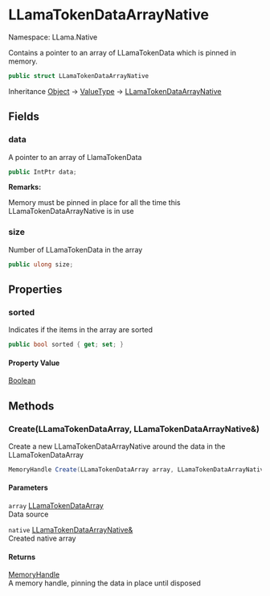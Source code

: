 # LLamaTokenDataArrayNative

Namespace: LLama.Native

Contains a pointer to an array of LLamaTokenData which is pinned in memory.

```csharp
public struct LLamaTokenDataArrayNative
```

Inheritance [Object](https://docs.microsoft.com/en-us/dotnet/api/system.object) → [ValueType](https://docs.microsoft.com/en-us/dotnet/api/system.valuetype) → [LLamaTokenDataArrayNative](./llama.native.llamatokendataarraynative.md)

## Fields

### **data**

A pointer to an array of LlamaTokenData

```csharp
public IntPtr data;
```

**Remarks:**

Memory must be pinned in place for all the time this LLamaTokenDataArrayNative is in use

### **size**

Number of LLamaTokenData in the array

```csharp
public ulong size;
```

## Properties

### **sorted**

Indicates if the items in the array are sorted

```csharp
public bool sorted { get; set; }
```

#### Property Value

[Boolean](https://docs.microsoft.com/en-us/dotnet/api/system.boolean)<br>

## Methods

### **Create(LLamaTokenDataArray, LLamaTokenDataArrayNative&)**

Create a new LLamaTokenDataArrayNative around the data in the LLamaTokenDataArray

```csharp
MemoryHandle Create(LLamaTokenDataArray array, LLamaTokenDataArrayNative& native)
```

#### Parameters

`array` [LLamaTokenDataArray](./llama.native.llamatokendataarray.md)<br>
Data source

`native` [LLamaTokenDataArrayNative&](./llama.native.llamatokendataarraynative&.md)<br>
Created native array

#### Returns

[MemoryHandle](https://docs.microsoft.com/en-us/dotnet/api/system.buffers.memoryhandle)<br>
A memory handle, pinning the data in place until disposed
